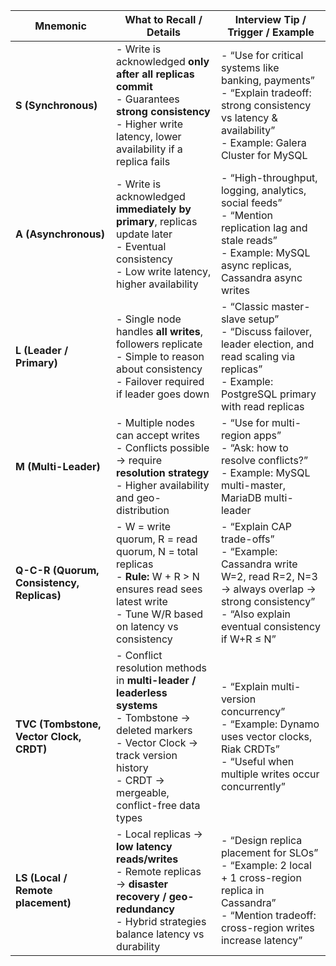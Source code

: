 | **Mnemonic**                              | **What to Recall / Details**                                                                                                                                                                            | **Interview Tip / Trigger / Example**                                                                                                                                       |
| ----------------------------------------- | ------------------------------------------------------------------------------------------------------------------------------------------------------------------------------------------------------- | --------------------------------------------------------------------------------------------------------------------------------------------------------------------------- |
| **S (Synchronous)**                       | - Write is acknowledged **only after all replicas commit** <br> - Guarantees **strong consistency** <br> - Higher write latency, lower availability if a replica fails                                  | - “Use for critical systems like banking, payments” <br> - “Explain tradeoff: strong consistency vs latency & availability” <br> - Example: Galera Cluster for MySQL        |
| **A (Asynchronous)**                      | - Write is acknowledged **immediately by primary**, replicas update later <br> - Eventual consistency <br> - Low write latency, higher availability                                                     | - “High-throughput, logging, analytics, social feeds” <br> - “Mention replication lag and stale reads” <br> - Example: MySQL async replicas, Cassandra async writes         |
| **L (Leader / Primary)**                  | - Single node handles **all writes**, followers replicate <br> - Simple to reason about consistency <br> - Failover required if leader goes down                                                        | - “Classic master-slave setup” <br> - “Discuss failover, leader election, and read scaling via replicas” <br> - Example: PostgreSQL primary with read replicas              |
| **M (Multi-Leader)**                      | - Multiple nodes can accept writes <br> - Conflicts possible → require **resolution strategy** <br> - Higher availability and geo-distribution                                                          | - “Use for multi-region apps” <br> - “Ask: how to resolve conflicts?” <br> - Example: MySQL multi-master, MariaDB multi-leader                                              |
| **Q-C-R (Quorum, Consistency, Replicas)** | - W = write quorum, R = read quorum, N = total replicas <br> - **Rule:** W + R > N ensures read sees latest write <br> - Tune W/R based on latency vs consistency                                       | - “Explain CAP trade-offs” <br> - “Example: Cassandra write W=2, read R=2, N=3 → always overlap → strong consistency” <br> - “Also explain eventual consistency if W+R ≤ N” |
| **TVC (Tombstone, Vector Clock, CRDT)**   | - Conflict resolution methods in **multi-leader / leaderless systems** <br> - Tombstone → deleted markers <br> - Vector Clock → track version history <br> - CRDT → mergeable, conflict-free data types | - “Explain multi-version concurrency” <br> - “Example: Dynamo uses vector clocks, Riak CRDTs” <br> - “Useful when multiple writes occur concurrently”                       |
| **LS (Local / Remote placement)**         | - Local replicas → **low latency reads/writes** <br> - Remote replicas → **disaster recovery / geo-redundancy** <br> - Hybrid strategies balance latency vs durability                                  | - “Design replica placement for SLOs” <br> - “Example: 2 local + 1 cross-region replica in Cassandra” <br> - “Mention tradeoff: cross-region writes increase latency”       |
